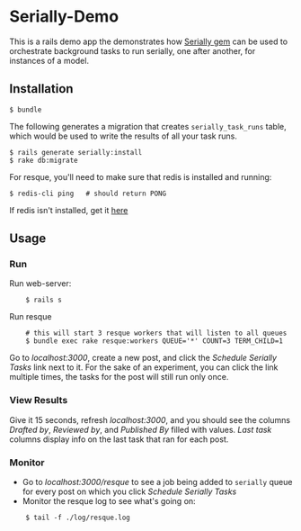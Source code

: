 # Serially-Demo

This is a rails demo app the demonstrates how [Serially gem][1] can be used to orchestrate background tasks to run serially, one after another, for instances of a model.

## Installation

    $ bundle

The following generates a migration that creates `serially_task_runs` table, which would be used to write the results of all your task runs.

    $ rails generate serially:install
    $ rake db:migrate

For resque, you'll need to make sure that redis is installed and running:

    $ redis-cli ping   # should return PONG

If redis isn't installed, get it [here][2]

## Usage

### Run

Run web-server:
```
    $ rails s
```
Run resque
```
    # this will start 3 resque workers that will listen to all queues
    $ bundle exec rake resque:workers QUEUE='*' COUNT=3 TERM_CHILD=1
```
Go to _localhost:3000_, create a new post, and click the _Schedule Serially Tasks_ link next to it. For the sake of an experiment,
you can click the link multiple times, the tasks for the post will still run only once.

### View Results

Give it 15 seconds, refresh _localhost:3000_, and you should see the columns _Drafted by_, _Reviewed by_, and _Published By_ filled with values.
_Last task_ columns display info on the last task that ran for each post.

### Monitor

* Go to _localhost:3000/resque_ to see a job being added to `serially` queue for every post on which you click _Schedule Serially Tasks_
* Monitor the resque log to see what's going on:
```
    $ tail -f ./log/resque.log
```

[1]: https://github.com/mikemarsian/serially
[2]: http://redis.io/